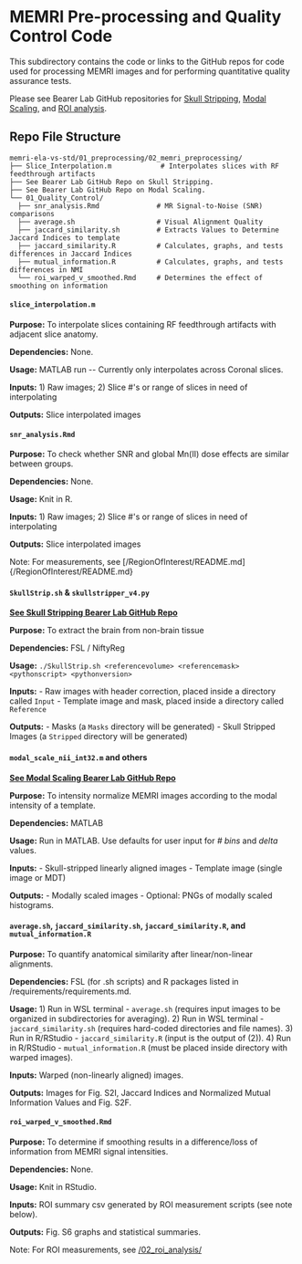 # MEMRI Pre-processing and Quality Control Code

This subdirectory contains the code or links to the GitHub repos for code used for processing MEMRI images and for performing quantitative quality assurance tests. 

Please see Bearer Lab GitHub repositories for [Skull Stripping](https://github.com/bearerlab/skull-stripper), [Modal Scaling](https://github.com/bearerlab/modal-scaling), and [ROI analysis](https://github.com/bearerlab/memri-roi-measurement).  

## Repo File Structure 
```
memri-ela-vs-std/01_preprocessing/02_memri_preprocessing/
├── Slice_Interpolation.m            # Interpolates slices with RF feedthrough artifacts
├── See Bearer Lab GitHub Repo on Skull Stripping. 
├── See Bearer Lab GitHub Repo on Modal Scaling.
└── 01_Quality_Control/
  ├── snr_analysis.Rmd              # MR Signal-to-Noise (SNR) comparisons
  ├── average.sh                    # Visual Alignment Quality
  ├── jaccard_similarity.sh         # Extracts Values to Determine Jaccard Indices to template
  ├── jaccard_similarity.R          # Calculates, graphs, and tests differences in Jaccard Indices
  ├── mutual_information.R          # Calculates, graphs, and tests differences in NMI
  └── roi_warped_v_smoothed.Rmd     # Determines the effect of smoothing on information
```

#### `slice_interpolation.m`
**Purpose:** To interpolate slices containing RF feedthrough artifacts with adjacent slice anatomy. 

**Dependencies:** None.

**Usage:** MATLAB run -- Currently only interpolates across Coronal slices.

**Inputs:** 1) Raw images; 2) Slice #'s or range of slices in need of interpolating

**Outputs:** Slice interpolated images


#### `snr_analysis.Rmd`
**Purpose:** To check whether SNR and global Mn(II) dose effects are similar between groups. 

**Dependencies:** None.

**Usage:** Knit in R.

**Inputs:** 1) Raw images; 2) Slice #'s or range of slices in need of interpolating

**Outputs:** Slice interpolated images

Note: For measurements, see [/RegionOfInterest/README.md]{/RegionOfInterest/README.md}


#### `SkullStrip.sh` & `skullstripper_v4.py`

**[See Skull Stripping Bearer Lab GitHub Repo](https://github.com/bearerlab/skull-stripper/tree/main)**

**Purpose:** To extract the brain from non-brain tissue 

**Dependencies:** FSL / NiftyReg

**Usage:** `./SkullStrip.sh <referencevolume> <referencemask> <pythonscript> <pythonversion>`

**Inputs:** 
    - Raw images with header correction, placed inside a directory called `Input`
    - Template image and mask, placed inside a directory called `Reference` 

**Outputs:** 
    - Masks (a `Masks` directory will be generated)
    - Skull Stripped Images (a `Stripped` directory will be generated)


#### `modal_scale_nii_int32.m` and others

**[See Modal Scaling Bearer Lab GitHub Repo](https://github.com/bearerlab/modal-scaling/tree/main)**

**Purpose:** To intensity normalize MEMRI images according to the modal intensity of a template.

**Dependencies:** MATLAB

**Usage:** Run in MATLAB. Use defaults for user input for _# bins_ and _delta_ values. 

**Inputs:** 
    - Skull-stripped linearly aligned images
    - Template image (single image or MDT) 

**Outputs:** 
    - Modally scaled images
    - Optional: PNGs of modally scaled histograms.


#### `average.sh`, `jaccard_similarity.sh`, `jaccard_similarity.R`, and `mutual_information.R`
**Purpose:** To quantify anatomical similarity after linear/non-linear alignments. 

**Dependencies:** FSL (for .sh scripts) and R packages listed in /requirements/requirements.md.

**Usage:** 
    1) Run in WSL terminal - `average.sh` (requires input images to be organized in subdirectories for averaging).
    2) Run in WSL terminal - `jaccard_similarity.sh` (requires hard-coded directories and file names).
    3) Run in R/RStudio - `jaccard_similarity.R` (input is the output of (2)).
    4) Run in R/RStudio - `mutual_information.R` (must be placed inside directory with warped images).

**Inputs:** Warped (non-linearly aligned) images.

**Outputs:** Images for Fig. S2I, Jaccard Indices and Normalized Mutual Information Values and Fig. S2F.


#### `roi_warped_v_smoothed.Rmd`
**Purpose:** To determine if smoothing results in a difference/loss of information from MEMRI signal intensities. 

**Dependencies:** None.

**Usage:** Knit in RStudio. 

**Inputs:** ROI summary csv generated by ROI measurement scripts (see note below).

**Outputs:** Fig. S6 graphs and statistical summaries.

Note: For ROI measurements, see [/02_roi_analysis/](../02_roi_analysis/README.md)

